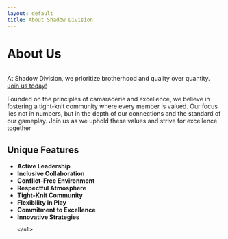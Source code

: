 ```yaml
---
layout: default
title: About Shadow Division  
---
```


<div class="post">
	<h1 class="pageTitle">About Us</h1>
	<img src="{{ '/assets/img/shadow_team.jpg' | relative_url }}" alt="">
	<p class="intro">
At Shadow Division, we prioritize brotherhood and quality over quantity. <a href="https://discord.gg/PKYvjKpKdr">Join us today!</a></p>
	<p>Founded on the principles of camaraderie and excellence, we believe in fostering a tight-knit community where every member is valued. Our focus lies not in numbers, but in the depth of our connections and the standard of our gameplay. Join us as we uphold these values and strive for excellence together</p>
	<h2>Unique Features</h2>
	<ul>
<li><strong>Active Leadership</strong></li>
<li><strong>Inclusive Collaboration</strong></li>
<li><strong>Conflict-Free Environment</strong></li>
<li><strong>Respectful Atmosphere</strong></li>
<li><strong>Tight-Knit Community</strong></li>
<li><strong>Flexibility in Play</strong></li>
<li><strong>Commitment to Excellence</strong></li>
<li><strong>Innovative Strategies</strong></li>
 
  <!--	<li><a href="https://github.com/adobe-webplatform/dropcap.js">Drop Cap</a> on posts</li> 
  		<li><a href="http://typecast.com/blog/a-more-modern-scale-for-web-typography">A Better Type Scale</a></li>
  -->	

    </ul>
</div>
